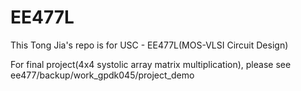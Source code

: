 # EE477L
This Tong Jia's repo is for USC - EE477L(MOS-VLSI Circuit Design)

For final project(4x4 systolic array matrix multiplication), please see ee477/backup/work_gpdk045/project_demo
